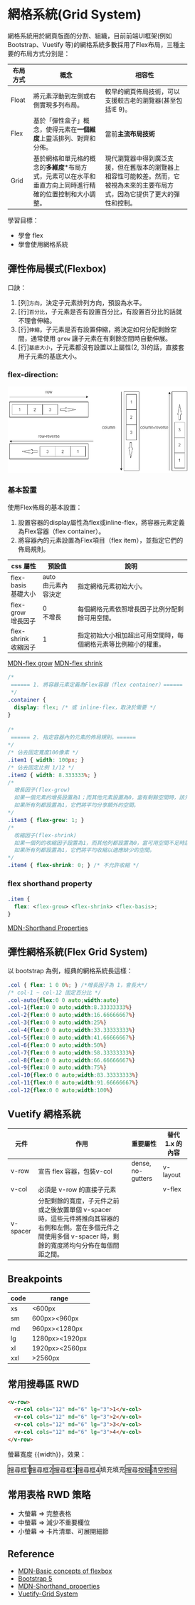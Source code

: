 # 網格系統(Grid System)
網格系統用於網頁版面的分割、組織，目前前端UI框架(例如 Bootstrap、Vuetify 等)的網格系統多數採用了Flex布局，三種主要的布局方式分別是：

| 布局方式 | 概念                                                                                                      | 相容性                                                                                                                         |
| -------- | --------------------------------------------------------------------------------------------------------- | ------------------------------------------------------------------------------------------------------------------------------ |
| Float    | 將元素浮動到左側或右側實現多列布局。                                                                      | 較早的網頁佈局技術，可以支援較古老的瀏覽器(甚至包括IE 9)。                                                                     |
| Flex     | 基於「彈性盒子」概念，使得元素在**一個維度**上靈活排列、對齊和分佈。                                      | 當前**主流布局技術**                                                                                                           |
| Grid     | 基於網格和單元格的概念的**多維度***布局方式，元素可以在水平和垂直方向上同時進行精確的位置控制和大小調整。 | 現代瀏覽器中得到廣泛支援，但在舊版本的瀏覽器上相容性可能較差。然而，它被視為未來的主要布局方式，因為它提供了更大的彈性和控制。 |

學習目標：
- 學會 flex
- 學會使用網格系統

## 彈性佈局模式(Flexbox)
口訣：
 1. [列]`方向`，決定子元素排列方向，預設為水平。   
 2. [行]`百分比`，子元素是否有設置百分比，有設置百分比的話就不理會伸縮。
 3. [行]`伸縮`，子元素是否有設置伸縮，將決定如何分配剩餘空間，通常使用 `grow` 讓子元素在有剩餘空間時自動伸展。
 4. [行]`基底大小`，子元素都沒有設置以上屬性(2, 3)的話，直接套用子元素的基底大小。

### flex-direction: 
 ![](/flex.png)

### 基本設置
使用Flex佈局的基本設置：  
 1. 設置容器的display屬性為flex或inline-flex，將容器元素定義為Flex容器（flex container）。
 2. 將容器內的元素設置為Flex項目（flex item），並指定它們的佈局規則。

| css 屬性                | 預設值                 | 說明                                                           |
| ----------------------- | ---------------------- | -------------------------------------------------------------- |
| flex-basis<br>基礎大小  | auto<br>由元素內容決定 | 指定網格元素初始大小。                                         |
| flex-grow<br>增長因子   | 0<br>不增長            | 每個網格元素依照增長因子比例分配剩餘可用空間。                 |
| flex-shrink<br>收縮因子 | 1                      | 指定初始大小相加超出可用空間時，每個網格元素等比例縮小的權重。 |

[MDN-flex grow](https://developer.mozilla.org/en-US/docs/Web/CSS/flex-grow)
[MDN-flex shrink](https://developer.mozilla.org/en-US/docs/Web/CSS/flex-shrink)

```css
/*
 ====== 1. 將容器元素定義為Flex容器（flex container）======
 */
.container {
  display: flex; /* 或 inline-flex，取決於需要 */
}

/*
 ====== 2. 指定容器內的元素的佈局規則。======
*/
/* 佔去固定寬度100像素 */
.item1 { width: 100px; }
/* 佔去固定比例 1/12 */
.item2 { width: 8.333333%; }
/*
  增長因子(flex-grow)
  如果一個元素的增長設置為1；而其他元素設置為0，當有剩餘空間時，該元素增長而其他元素保持不變。
  如果所有列都設置為1，它們將平均分享額外的空間。
*/
.item3 { flex-grow: 1; }
/* 
  收縮因子(flex-shrink)
  如果一個列的收縮因子設置為1，而其他列都設置為0，當可用空間不足時該列將縮小，其他列將保持不變。
  如果所有列都設置為1，它們將平均收縮以適應缺少的空間。 
*/
.item4 { flex-shrink: 0; } /* 不允許收縮 */

```
### flex shorthand property
```css
.item {
  flex: <flex-grow> <flex-shrink> <flex-basis>;
}
```
[MDN-Shorthand Properties](https://developer.mozilla.org/en-US/docs/Web/CSS/Shorthand_properties)

## 彈性網格系統(Flex Grid System)
以 bootstrap 為例，經典的網格系統長這樣：
```css
.col { flex: 1 0 0%; } /*增長因子為 1，會長大*/ 
/* col-1 ~ col-12 固定百分比 */
.col-auto{flex:0 0 auto;width:auto}
.col-1{flex:0 0 auto;width:8.33333333%}
.col-2{flex:0 0 auto;width:16.66666667%}
.col-3{flex:0 0 auto;width:25%}
.col-4{flex:0 0 auto;width:33.33333333%}
.col-5{flex:0 0 auto;width:41.66666667%}
.col-6{flex:0 0 auto;width:50%}
.col-7{flex:0 0 auto;width:58.33333333%}
.col-8{flex:0 0 auto;width:66.66666667%}
.col-9{flex:0 0 auto;width:75%}
.col-10{flex:0 0 auto;width:83.33333333%}
.col-11{flex:0 0 auto;width:91.66666667%}
.col-12{flex:0 0 auto;width:100%}
```
## Vuetify 網格系統

| 元件     | 作用                                                                                                                                                               | 重要屬性          | 替代 1.x 的內容 |
| -------- | ------------------------------------------------------------------------------------------------------------------------------------------------------------------ | ----------------- | --------------- |
| v-row    | 宣告 flex 容器，包裝v-col                                                                                                                                          | dense, no-gutters | v-layout        |
| v-col    | 必須是 v-row 的直接子元素                                                                                                                                          |                   | v-flex          |
| v-spacer | 分配剩餘的寬度，子元件之前或之後放置單個 v-spacer 時，這些元件將推向其容器的右側和左側。當在多個元件之間使用多個 v-spacer 時，剩餘的寬度將均勻分佈在每個間距之間。 |                   |                 |

## Breakpoints
| code | range          |
| ---- | -------------- |
| xs   | <600px         |
| sm   | 600px><960px   |
| md   | 960px><1280px  |
| lg   | 1280px><1920px |
| xl   | 1920px><2560px |
| xxl  | >2560px        |

## 常用搜尋區 RWD
```html
<v-row>
  <v-col cols="12" md="6" lg="3">1</v-col>
  <v-col cols="12" md="6" lg="3">2</v-col>
  <v-col cols="12" md="6" lg="3">3</v-col>
  <v-col cols="12" md="6" lg="3">4</v-col>
</v-row>
```
螢幕寬度 {{width}}，效果：

<div class="row">
  <div :class="col">搜尋框1</div>
  <div :class="col">搜尋框2</div>
  <div :class="col">搜尋框3</div>
  <div :class="col">搜尋框4</div>
  <div :class="col" class="border-0" v-if="col=='col-3'">填充</div>
  <div :class="col" class="border-0" v-if="col=='col-3'">填充</div>
  <div :class="col">搜尋按鈕</div>
  <div :class="col">清空按鈕</div>
</div>

## 常用表格 RWD 策略
 - 大螢幕 => 完整表格  
 - 中螢幕 => 減少不重要欄位  
 - 小螢幕 => 卡片清單、可展開細節

<!-- 螢幕寬度 {{width}}，效果： -->

<script setup> 
import { ref, computed, reactive, onMounted, onUnmounted } from 'vue'

// width
const width = ref(0);
onMounted(()=>(width.value = window.innerWidth))
const resizeHandler = (e)=> (width.value = window.innerWidth)
let listener;
onMounted(()=> (listener = window.addEventListener("resize", resizeHandler)))
onUnmounted(()=> window.removeEventListener("resize", listener))

// col
const col = computed(()=>{
	if(width.value < 960) return 'col-12'
	if(width.value < 1280) return 'col-6'
	return 'col-3'
})

</script>
<style > 
* {
  box-sizing: border-box; /* 这会将内边距和边框计算在元素的总宽度内 */
 }
.row { 
	display: flex; 
	max-width: 100%;
	flex-wrap: wrap;
}
.row * { border: 1px solid #000; }
.border-0 { border: 0px !important; }
.col { flex: 1 0 0%; } /*增長因子為 1，會長大*/ 
/* col-1 ~ col-12 固定百分比 */
/* .col-auto{flex:0 0 auto;width:auto}
.col-1{flex:0 0 auto;width:8.33333333%}
.col-2{flex:0 0 auto;width:16.66666667%} */
.col-3 {
  flex: 0 0 25%; /* 或者 flex: 1 0 25%; 如果你希望元素能够收缩以适应空间 */
  max-width: 25%;
}
/* .col-4{flex:0 0 auto;width:33.33333333%}
.col-5{flex:0 0 auto;width:41.66666667%}
 */
.col-6 {
  flex: 0 0 50%; /* 或者 flex: 1 0 25%; 如果你希望元素能够收缩以适应空间 */
  max-width: 50%;
}
/* .col-7{flex:0 0 auto;width:58.33333333%}
.col-8{flex:0 0 auto;width:66.66666667%}
.col-9{flex:0 0 auto;width:75%}
.col-10{flex:0 0 auto;width:83.33333333%}
.col-11{flex:0 0 auto;width:91.66666667%}
*/
.col-12{flex:0 0 100%;max-width:100%} 
</style>
## Reference
- [MDN-Basic concepts of flexbox](https://developer.mozilla.org/en-US/docs/Web/CSS/CSS_flexible_box_layout/Basic_concepts_of_flexbox)
- [Bootstrap 5](https://getbootstrap.com/docs/5.0/getting-started/introduction/)
- [MDN-Shorthand_properties](https://developer.mozilla.org/en-US/docs/Web/CSS/Shorthand_properties)
- [Vuetify-Grid System](https://vuetifyjs.com/en/components/grids/)
